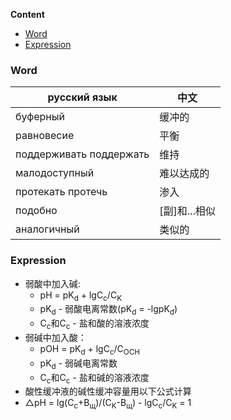 **Content**
- [Word](#word)
- [Expression](#expression)

### Word

| русский язык            | 中文        |
|-------------------------|-----------|
| буферный                | 缓冲的       |
| равновесие              | 平衡        |
| поддерживать поддержать | 维持        |
| малодоступный           | 难以达成的     |
| протекать протечь       | 渗入        |
| подобно                 | [副]和...相似 |
| аналогичный             | 类似的       |

### Expression
- 弱酸中加入碱:
  - pH = pK<sub>d</sub> + lgC<sub>c</sub>/C<sub>K</sub>
  - pK<sub>d</sub> - 弱酸电离常数(pK<sub>d</sub> = -lgpK<sub>d</sub>)
  - C<sub>c</sub>和C<sub>c</sub> - 盐和酸的溶液浓度 
- 弱碱中加入酸：
  - pOH = pK<sub>d</sub> + lgC<sub>c</sub>/C<sub>OCH</sub>
  - pK<sub>d</sub> - 弱碱电离常数
  - C<sub>c</sub>和C<sub>c</sub> - 盐和碱的溶液浓度 
- 酸性缓冲液的碱性缓冲容量用以下公式计算
 - △pH = lg(C<sub>c</sub>+B<sub>щ</sub>)/(C<sub>K</sub>-B<sub>щ</sub>) - lgC<sub>c</sub>/C<sub>K</sub> = 1